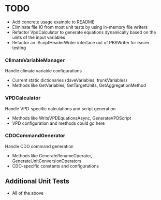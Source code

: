 # TODO

- Add concrete usage example to README
- Eliminate file IO from most unit tests by using in-memory file writers
- Refactor VpdCalculator to generate equations dynamically based on the units of
  the input variables
- Refactor an IScriptHeaderWriter interface out of PBSWriter for easier testing

### ClimateVariableManager

Handle climate variable configurations

- Current static dictionaries (daveVariables, trunkVariables)
- Methods like GetVariables, GetTargetUnits, GetAggregationMethod

### VPDCalculator

Handle VPD-specific calculations and script generation

- Methods like WriteVPDEquationsAsync, GenerateVPDScript
- VPD configuration and methods could go here

### CDOCommandGenerator

Handle CDO command generation

- Methods like GenerateRenameOperator, GenerateUnitConversionOperators
- CDO-specific constants and configurations

## Additional Unit Tests

- All of the above
